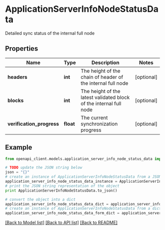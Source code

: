 # ApplicationServerInfoNodeStatusData

Detailed sync status of the internal full node

## Properties
Name | Type | Description | Notes
------------ | ------------- | ------------- | -------------
**headers** | **int** | The height of the chain of header of the internal full node | [optional] 
**blocks** | **int** | The height of the latest validated block of the internal full node | [optional] 
**verification_progress** | **float** | The current synchronization progress | [optional] 

## Example

```python
from openapi_client.models.application_server_info_node_status_data import ApplicationServerInfoNodeStatusData

# TODO update the JSON string below
json = "{}"
# create an instance of ApplicationServerInfoNodeStatusData from a JSON string
application_server_info_node_status_data_instance = ApplicationServerInfoNodeStatusData.from_json(json)
# print the JSON string representation of the object
print ApplicationServerInfoNodeStatusData.to_json()

# convert the object into a dict
application_server_info_node_status_data_dict = application_server_info_node_status_data_instance.to_dict()
# create an instance of ApplicationServerInfoNodeStatusData from a dict
application_server_info_node_status_data_form_dict = application_server_info_node_status_data.from_dict(application_server_info_node_status_data_dict)
```
[[Back to Model list]](../README.md#documentation-for-models) [[Back to API list]](../README.md#documentation-for-api-endpoints) [[Back to README]](../README.md)


